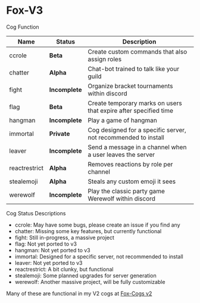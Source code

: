# Fox-V3

Cog Function

| Name | Status | Description
| --- | --- | --- | 
| ccrole | **Beta** | Create custom commands that also assign roles |
| chatter | **Alpha** | Chat-bot trained to talk like your guild
| fight | **Incomplete** | Organize bracket tournaments within discord |
| flag | **Beta** | Create temporary marks on users that expire after specified time |
| hangman | **Incomplete** | Play a game of hangman |
| immortal | **Private** | Cog designed for a specific server, not recommended to install |
| leaver | **Incomplete** | Send a message in a channel when a user leaves the server |
| reactrestrict | **Alpha** | Removes reactions by role per channel |
| stealemoji | **Alpha** | Steals any custom emoji it sees |
| werewolf | **Incomplete** | Play the classic party game Werewolf within discord |

Cog Status Descriptions

  - ccrole: May have some bugs, please create an issue if you find any
  - chatter: Missing some key features, but currently functional
  - fight: Still in-progress, a massive project
  - flag: Not yet ported to v3
  - hangman: Not yet ported to v3
  - immortal: Designed for a specific server, not recommended to install
  - leaver: Not yet ported to v3
  - reactrestrict: A bit clunky, but functional
  - stealemoji: Some planned upgrades for server generation
  - werewolf: Another massive project, will be fully customizable

Many of these are functional in my V2 cogs at [Fox-Cogs v2](https://github.com/bobloy/Fox-Cogs)
  